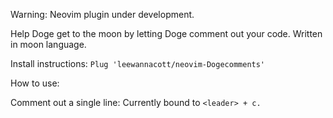 Warning: Neovim plugin under development. 

Help Doge get to the moon by letting Doge comment out your code. Written in moon language.

Install instructions:
`Plug 'leewannacott/neovim-Dogecomments'`

How to use:

Comment out a single line:
Currently bound to `<leader> + c.`
